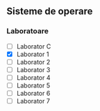 ## Sisteme de operare

### Laboratoare
- [ ] Laborator C
- [x] Laborator 1
- [ ] Laborator 2
- [ ] Laborator 3
- [ ] Laborator 4
- [ ] Laborator 5
- [ ] Laborator 6
- [ ] Laborator 7
